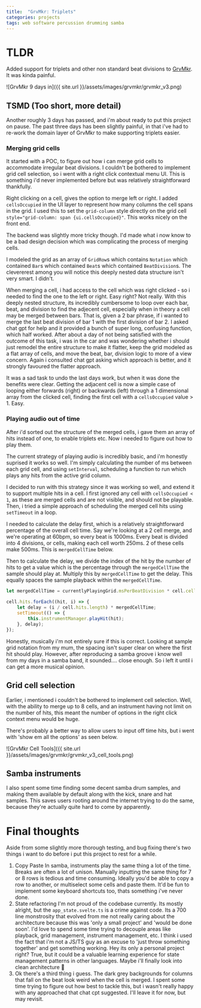 ```yaml
---
title:  "GrvMkr: Triplets"
categories: projects
tags: web software percussion drumming samba
---
```


# TLDR
Added support for triplets and other non standard beat divisions to [GrvMkr](https://oliverdelange.co.uk/grvmkr/). It was kinda painful. 

![GrvMkr 9 days in]({{ site.url }}/assets/images/grvmkr/grvmkr_v3.png)

## TSMD (Too short, more detail)
Another roughly 3 days has passed, and i'm about ready to put this project on pause. The past three days has been slightly painful, in that i've had to re-work the domain layer of GrvMkr to make supporting triplets easier. 

### Merging grid cells
It started with a POC, to figure out how i can merge grid cells to accommodate irregular beat divisions. I couldn't be bothered to implement grid cell selection, so i went with a right click contextual menu UI. This is something i'd never implemented before but was relatively straightforward thankfully. 

Right clicking on a cell, gives the option to merge left or right. I added `cellsOccupied` in the UI layer to represent how many columns the cell spans in the grid. I used this to set the `grid-column` style directly on the grid cell `style="grid-column: span {ui.cellsOccupied}"`. This works nicely on the front end. 

The backend was slightly more tricky though. I'd made what i now know to be a bad design decision which was complicating the process of merging cells. 

I modeled the grid as an array of `GridRow`s which contains `Notation` which contained `Bar`s which contained `Beat`s which contained `BeatDivision`s. The clevererest among you will notice this deeply nested data structure isn't very smart. I didn't. 

When merging a cell, i had access to the cell which was right clicked - so i needed to find the one to the left or right. Easy right? Not really. With this deeply nested structure, its incredibly cumbersome to loop over each bar, beat, and division to find the adjecent cell, especially when in theory a cell may be merged between bars. That is, given a 2 bar phrase, if i wanted to merge the last beat division of bar 1 with the first division of bar 2. I asked chat gpt for help and it provided a bunch of super long, confusing function, which half worked. After about a day of not being satisfied with the outcome of this task, i was in the car and was wondering whether i should just remodel the entire structure to make it flatter, keep the grid modeled as a flat array of cells, and move the beat, bar, division logic to more of a view concern. Again i consulted chat gpt asking which approach is better, and it strongly favoured the flatter approach. 

It was a sad task to undo the last days work, but when it was done the benefits were clear. Getting the adjacent cell is now a simple case of looping either forwards (right) or backwards (left) through a 1 dimensional array from the clicked cell, finding the first cell with a `cellsOccupied` value > 1. Easy. 


### Playing audio out of time
After i'd sorted out the structure of the merged cells, i gave them an array of hits instead of one, to enable triplets etc. Now i needed to figure out how to play them. 

The current strategy of playing audio is incredibly basic, and i'm honestly suprised it works so well. I'm simply calculating the number of ms between each grid cell, and using `setInterval`, scheduling a function to run which plays any hits from the active grid column. 

I decided to run with this strategy since it was working so well, and extend it to support multiple hits in a cell. 
I first ignored any cell with `cellsOccupied < 1`, as these are merged cells and are not visible, and should not be playable. 
Then, i tried a simple approach of scheduling the merged cell hits using `setTimeout`  in a loop. 

I needed to calculate the delay first, which is a relatively straightforward percentage of the overall cell time. Say we're looking at a 2 cell merge, and we're operating at 60bpm, so every beat is 1000ms. Every beat is divided into 4 divisions, or cells, making each cell worth 250ms. 2 of these cells make 500ms. This is `mergedCellTime` below. 

Then to calculate the delay, we divide the index of the hit by the number of hits to get a value which is the percentage through the `mergedCellTime` the sample should play at. Multiply this by `mergedCellTime` to get the delay. This equally spaces the sample playback within the `mergedCellTime`. 

```ts
let mergedCellTime = currentlyPlayingGrid.msPerBeatDivision * cell.cells_occupied;
                
cell.hits.forEach((hit, i) => {
    let delay = (i / cell.hits.length) * mergedCellTime;
    setTimeout(() => {
        this.instrumentManager.playHit(hit);
    }, delay);
});
```

Honestly, musically i'm not entirely sure if this is correct. Looking at sample grid notation from my mum, the spacing isn't super clear on where the first hit should play. However, after reproducing a samba groove i know well from my days in a samba band, it sounded.... close enough. So i left it until i can get a more musical opinion. 


## Grid cell selection
Earlier, i mentioned i couldn't be bothered to implement cell selection. Well, with the ability to merge up to 8 cells, and an instrument having not limit on the number of hits, this meant the number of options in the right click context menu would be huge.

There's probably a better way to allow users to input off time hits, but i went with 'show em all the options' as seen below. 

![GrvMkr Cell Tools]({{ site.url }}/assets/images/grvmkr/grvmkr_v3_cell_tools.png)

## Samba instruments
I also spent some time finding some decent samba drum samples, and making them available by default along with the kick, snare and hat samples. This saves users rooting around the internet trying to do the same, because they're actually quite hard to come by apparently. 


# Final thoughts
Aside from some slightly more thorough testing, and bug fixing there's two things i want to do before i put this project to rest for a while. 

1. Copy Paste
   In samba, instruments play the same thing a lot of the time. Breaks are often a lot of unison. Manually inputting the same thing for 7 or 8 rows is tedious and time consuming. Ideally you'd be able to copy a row to another, or multiselect some cells and paste them. It'd be fun to implement some keyboard shortcuts too, thats something i've never done. 
2. State refactoring
   I'm not proud of the codebase currently. Its mostly alright, but the `app_state.svelte.ts` is a crime against code. Its a 700 line monstrosity that evolved from me not really caring about the architecture because this was 'only a small project' and 'would be done soon'. I'd love to spend some time trying to decouple areas like playback, grid management, instrument management, etc. I think i used the fact that i'm not a JS/TS guy as an excuse to 'just throw something together' and get something working. Hey its only a personal project right? True, but it could be a valuable learning experience for state management patterns in other languages. Maybe i'll finally look into clean architecture 🙈
3. Ok there's a third thing i guess. The dark grey backgrounds for columns that fall on the beat look weird when the cell is merged. I spent some time trying to figure out how best to tackle this, but i wasn't really happy with any approached that chat cpt suggested. I'll leave it for now, but may revisit. 